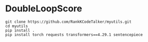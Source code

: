 # DoubleLoopScore



```
git clone https://github.com/RankKCodeTalker/myutils.git
cd myutils
pip install .
pip install torch requests transformers==4.29.1 sentencepiece
```
